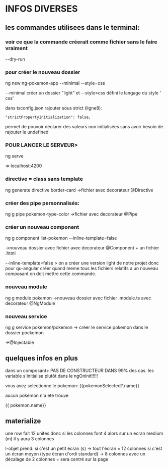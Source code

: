 # INFOS DIVERSES


## les commandes utilisees dans le terminal:

### voir ce que la commande créerait comme fichier sans le faire vraiment
<la commande> --dry-run

### pour créer le nouveau dossier

ng new ng-pokemon-app --minimal --style=css

--minimal créer un dossier "light" et --style=css défini le langage du style ' css'

dans tsconfig.json rajouter sous strict (ligne8):

    "strictPropertyInitialization": false,

permet de pouvoir déclarer des valeurs non initialisées sans avoir besoin de rajouter le undefined


### POUR LANCER LE SERVEUR> 
ng serve

=> localhost:4200


### directive = class sans template
 ng generate directive border-card
->fichier avec decorateur @Directive

### créer des pipe personnalisés:
ng g pipe pokemon-type-color
->fichier avec decorateur @Pipe

### créer un nouveau component
ng g component list-pokemon --inline-template=false

->nouveau dossier avec fichier avec decorateur @Component + un fichier .html 

--inline-template=false > on a créer une version light de notre projet donc pour qu-angular créer quand meme tous les fichiers relatifs a un nouveau composant on doit mettre cette commande.

### nouveau module
ng g module pokemon
->nouveau dossier avec fichier <nomdumodule>.module.ts avec decorateur @NgModule


### nouveau service
ng g service pokemon/pokemon
-> créer le service pokemon dans le dossier pockemon

->@Injectable






## quelques infos en plus

dans un composant> PAS DE CONSTRUCTEUR DANS 99% des cas. les variable s'initialise plutôt dans le ngOnInit!!!!!

<p *ngIf="pokemonSelected">
  vous avez selectionne le pokemon: {{pokemonSelected?.name}}
</p>
<p *ngIf="!pokemonSelected">
  aucun pokemon n'a ete trouve
</p>

<p *ngFor="let pokemon of pokemonList">
  {{ pokemon.name}}
</p>

## materialize
une row fait 12 unites donc si les colonnes font 4 alors sur un ecran medium (m) il y aura 3 colonnes
<div class="col s12 m8 offset-m2"> 
l-objet prend: 
si c'est un petit écran (s) -> tout l'écran = 12 colonnes
si c'est un écran moyen (type écran d'ordi standard) -> 8 colonnes avec un décalage de 2 colonnes = sera centré sur la page